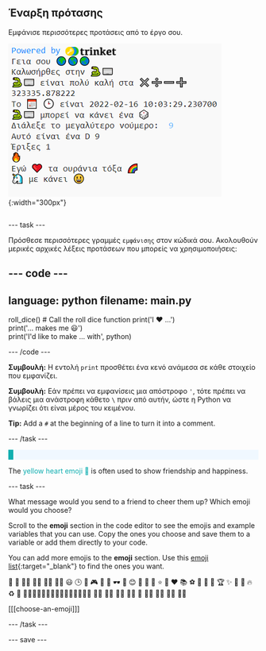 ## Έναρξη πρότασης

<div style="display: flex; flex-wrap: wrap">
<div style="flex-basis: 200px; flex-grow: 1; margin-right: 15px;">
Εμφάνισε περισσότερες προτάσεις από το έργο σου.
</div>
<div>

![Μερικές νέες γραμμές που εμφανίζονται στην περιοχή εξόδου με emoji και προτάσεις κειμένου.](images/sentence_starter.png){:width="300px"} 

</div>
</div>

--- task ---

Πρόσθεσε περισσότερες γραμμές `εμφάνισης` στον κώδικά σου. Ακολουθούν μερικές αρχικές λέξεις προτάσεων που μπορείς να χρησιμοποιήσεις:

--- code ---
---
language: python
filename: main.py
---

roll_dice()  # Call the roll dice function print('I ❤️ ...')   
print('... makes me 😃')   
print('I\'d like to make ... with', python)

--- /code ---

**Συμβουλή:** Η εντολή `print` προσθέτει ένα κενό ανάμεσα σε κάθε στοιχείο που εμφανίζει.

**Συμβουλή:** Εάν πρέπει να εμφανίσεις μια απόστροφο `'`, τότε πρέπει να βάλεις μια ανάστροφη κάθετο `\` πριν από αυτήν, ώστε η Python να γνωρίζει ότι είναι μέρος του κειμένου.

**Tip:** Add a `#` at the beginning of a line to turn it into a comment.

--- /task ---

<p style="border-left: solid; border-width:10px; border-color: #0faeb0; background-color: aliceblue; padding: 10px;">

The <span style="color: #0faeb0">yellow heart emoji 💛</span> is often used to show friendship and happiness.</p>

--- task ---

What message would you send to a friend to cheer them up? Which emoji would you choose?

Scroll to the **emoji** section in the code editor to see the emojis and example variables that you can use. Copy the ones you choose and save them to a variable or add them directly to your code.

You can add more emojis to the **emoji** section. Use this [emoji list](https://unicode.org/emoji/charts/full-emoji-list.html){:target="_blank"} to find the ones you want.

🎊 🙌 🙌🏼 🙌🏽 🙌🏾 🙌🏿 😃 🕒 🎨 🎮 🔬 🎉 🕶️ 🎲 😊 🦄 🚀 💯 ⭐ 💛 ❤️ 📚 ⚽ 🏏 🏀 🥋 🏆 ✨ 🥺 🌈 🔥 ♻️ 🌳 👩‍🦽👩🏼‍🦽👩🏽‍🦽👩🏾‍🦽👩🏿‍🦽🧘 🧘🏼 🧘🏽 🧘🏾 🧘🏿 🙋 🙋🏼 🙋🏽 🙋🏾 🙋🏿

[[[choose-an-emoji]]]

--- /task ---

--- save ---
